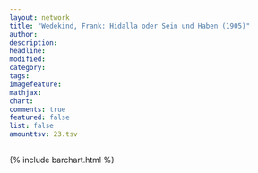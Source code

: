 ```yaml
---
layout: network
title: "Wedekind, Frank: Hidalla oder Sein und Haben (1905)"
author:
description:
headline:
modified:
category:
tags:
imagefeature: 
mathjax: 
chart: 
comments: true
featured: false
list: false
amounttsv: 23.tsv
---
```

{% include barchart.html %}
